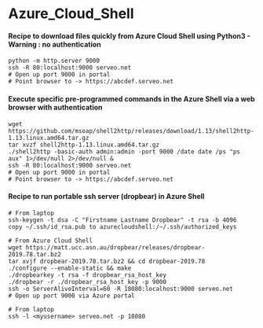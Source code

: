 # Azure_Cloud_Shell

#### Recipe to download files quickly from Azure Cloud Shell using Python3 - Warning : no authentication
```
python -m http.server 9000
ssh -R 80:localhost:9000 serveo.net
# Open up port 9000 in portal
# Point browser to -> https://abcdef.serveo.net
```

#### Execute specific pre-programmed commands in the Azure Shell via a web browser with authentication
```
wget https://github.com/msoap/shell2http/releases/download/1.13/shell2http-1.13.linux.amd64.tar.gz
tar xvzf shell2http-1.13.linux.amd64.tar.gz
./shell2http -basic-auth admin:admin -port 9000 /date date /ps "ps aux" 1>/dev/null 2>/dev/null &
ssh -R 80:localhost:9000 serveo.net
# Open up port 9000 in portal
# Point browser to -> https://abcdef.serveo.net
```

#### Recipe to run portable ssh server (dropbear) in Azure Shell
```
# From laptop
ssh-keygen -t dsa -C "Firstname Lastname Dropbear" -t rsa -b 4096
copy ~/.ssh/id_rsa.pub to azurecloudshell:/~/.ssh/authorized_keys

# From Azure Cloud Shell
wget https://matt.ucc.asn.au/dropbear/releases/dropbear-2019.78.tar.bz2
tar xvjf dropbear-2019.78.tar.bz2 && cd dropbear-2019.78
./configure --enable-static && make
./dropbearkey -t rsa -f dropbear_rsa_host_key
./dropbear -r ./dropbear_rsa_host_key -p 9000
ssh -o ServerAliveInterval=60 -R 18080:localhost:9000 serveo.net
# Open up port 9000 via Azure portal

# From laptop
ssh -l <myusername> serveo.net -p 18080
```
